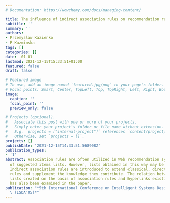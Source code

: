 ```yaml
---
# Documentation: https://wowchemy.com/docs/managing-content/

title: The influence of indirect association rules on recommendation ranking lists
subtitle: ''
summary: ''
authors:
- Przemyslaw Kazienko
- P Kuzminska
tags: []
categories: []
date: -01-01
lastmod: 2021-12-15T15:33:51+01:00
featured: false
draft: false

# Featured image
# To use, add an image named `featured.jpg/png` to your page's folder.
# Focal points: Smart, Center, TopLeft, Top, TopRight, Left, Right, BottomLeft, Bottom, BottomRight.
image:
  caption: ''
  focal_point: ''
  preview_only: false

# Projects (optional).
#   Associate this post with one or more of your projects.
#   Simply enter your project's folder or file name without extension.
#   E.g. `projects = ["internal-project"]` references `content/project/deep-learning/index.md`.
#   Otherwise, set `projects = []`.
projects: []
publishDate: '2021-12-15T14:33:51.568908Z'
publication_types:
- '1'
abstract: Association rules are often utilized in Web recommendation systems for creation
  of suggested items lists. However, lists obtained in this way may be too short.
  Indirect association rules are introduced to extend classical, direct association
  rules and supplement the knowledge they contribute. The relation between ranking
  lists created on the basis of association rules and hyperlinks existing on Web pages
  has also been examined in the paper.
publication: "*5th International Conference on Intelligent Systems Design and Applications\
  \ (ISDA'05)*"
---
```

